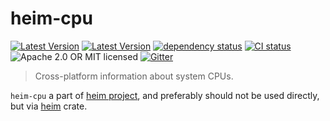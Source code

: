 # heim-cpu

[![Latest Version](https://img.shields.io/crates/v/heim-cpu.svg)](https://crates.io/crates/heim-cpu)
[![Latest Version](https://docs.rs/heim-cpu/badge.svg)](https://docs.rs/heim-cpu)
[![dependency status](https://deps.rs/crate/heim-cpu/0.0.10/status.svg)](https://deps.rs/crate/heim-cpu/0.0.10)
[![CI status](https://github.com/heim-rs/heim/workflows/Continuous%20integration/badge.svg)](https://github.com/heim-rs/heim/actions?workflow=Continuous+integration)
![Apache 2.0 OR MIT licensed](https://img.shields.io/badge/license-Apache2.0%2FMIT-blue.svg)
[![Gitter](https://badges.gitter.im/heim-rs/heim.svg)](https://gitter.im/heim-rs/heim)

> Cross-platform information about system CPUs.

`heim-cpu` a part of [heim project](https://github.com/heim-rs),
and preferably should not be used directly,
but via [heim](https://crates.io/crates/heim) crate.
